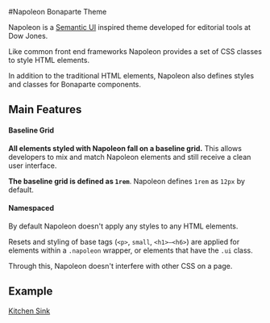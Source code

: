 #Napoleon Bonaparte Theme

Napoleon is a [Semantic UI](http://semantic-ui.com/) inspired theme developed for editorial tools at Dow Jones.

Like common front end frameworks Napoleon provides a set of CSS classes to style HTML elements.

In addition to the traditional HTML elements, Napoleon also defines styles and classes for Bonaparte components.


## Main Features

#### Baseline Grid

**All elements styled with Napoleon fall on a baseline grid.** This allows developers to mix and match Napoleon elements and still receive a clean user interface.

**The baseline grid is defined as `1rem`**. Napoleon defines `1rem` as `12px` by default.

#### Namespaced

By default Napoleon doesn't apply any styles to any HTML elements.

Resets and styling of base tags (`<p>`, `small`, `<h1>–<h6>`) are applied for elements within a `.napoleon` wrapper, or elements that have the `.ui` class.

Through this, Napoleon doesn't interfere with other CSS on a page.


## Example

[Kitchen Sink](http://bonaparte.github.io/theme-napoleon/examples/kitchen-sink.html)